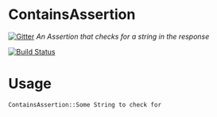ContainsAssertion
================

[![Gitter](https://badges.gitter.im/Join%20Chat.svg)](https://gitter.im/testify/ContainsAssertion?utm_source=badge&utm_medium=badge&utm_campaign=pr-badge&utm_content=badge)
*An Assertion that checks for a string in the response*

[![Build Status](https://travis-ci.org/testify/ContainsAssertion.svg?branch=master)](https://travis-ci.org/testify/ContainsAssertion)

# Usage
`ContainsAssertion::Some String to check for`
